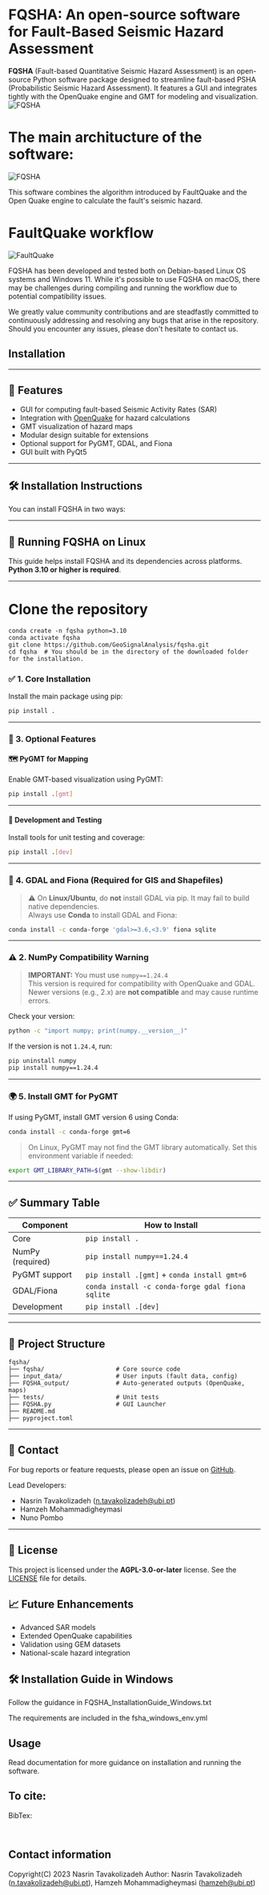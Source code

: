 #  FQSHA: An open-source software for Fault-Based Seismic Hazard Assessment
**FQSHA** (Fault-based Quantitative Seismic Hazard Assessment) is an open-source Python software package designed to streamline fault-based PSHA (Probabilistic Seismic Hazard Assessment). It features a GUI and integrates tightly with the OpenQuake engine and GMT for modeling and visualization.
![FQSHA](https://github.com/GeoSignalAnalysis/FQSHA/blob/main/logo-1.png)

# The main architucture of the software:

![FQSHA](https://github.com/GeoSignalAnalysis/FQSHA/blob/main/Software_architecture.png)

This software combines the algorithm introduced by FaultQuake and the Open Quake engine to calculate the fault's seismic hazard.

# FaultQuake workflow

![FaultQuake](https://github.com/GeoSignalAnalysis/FaultQuake/blob/main/FaultQuake_workflow.png)


FQSHA has been developed and tested both on Debian-based Linux OS systems and Windows 11. While it's possible to use FQSHA on macOS, there may be challenges during compiling and running the workflow due to potential compatibility issues.

We greatly value community contributions and are steadfastly committed to continuously addressing and resolving any bugs that arise in the repository. Should you encounter any issues, please don't hesitate to contact us.
## Installation
---

## 🚀 Features

- GUI for computing fault-based Seismic Activity Rates (SAR)
- Integration with [OpenQuake](https://github.com/gem/oq-engine) for hazard calculations
- GMT visualization of hazard maps
- Modular design suitable for extensions
- Optional support for PyGMT, GDAL, and Fiona
- GUI built with PyQt5
---

## 🛠 Installation Instructions

You can install FQSHA in two ways:

---

## 🚀 Running  FQSHA on Linux

This guide helps install FQSHA and its dependencies across platforms. **Python 3.10 or higher is required**.

---

# Clone the repository
```
conda create -n fqsha python=3.10
conda activate fqsha
git clone https://github.com/GeoSignalAnalysis/fqsha.git
cd fqsha  # You should be in the directory of the downloaded folder for the installation.
```

### ✅ 1. Core Installation

Install the main package using pip:

```bash
pip install .
```

---


### 🔁 3. Optional Features

#### 🗺️ PyGMT for Mapping

Enable GMT-based visualization using PyGMT:

```bash
pip install .[gmt]
```

---

#### 🧪 Development and Testing

Install tools for unit testing and coverage:

```bash
pip install .[dev]
```

---

### 🧭 4. GDAL and Fiona (Required for GIS and Shapefiles)

> ⚠️ On **Linux/Ubuntu**, do **not** install GDAL via pip. It may fail to build native dependencies.  
> Always use **Conda** to install GDAL and Fiona:

```bash
conda install -c conda-forge 'gdal>=3.6,<3.9' fiona sqlite
```

---

### ⚠️ 2. NumPy Compatibility Warning

> **IMPORTANT:** You must use `numpy==1.24.4`  
> This version is required for compatibility with OpenQuake and GDAL.  
> Newer versions (e.g., 2.x) are **not compatible** and may cause runtime errors.

Check your version:

```bash
python -c "import numpy; print(numpy.__version__)"
```

If the version is not `1.24.4`, run:

```bash
pip uninstall numpy
pip install numpy==1.24.4
```
---

### 🌍 5. Install GMT for PyGMT

If using PyGMT, install GMT version 6 using Conda:

```bash
conda install -c conda-forge gmt=6
```

> On Linux, PyGMT may not find the GMT library automatically. Set this environment variable if needed:

```bash
export GMT_LIBRARY_PATH=$(gmt --show-libdir)
```

---

## ✅ Summary Table

| Component        | How to Install                                      |
|------------------|-----------------------------------------------------|
| Core             | `pip install .`                                     |
| NumPy (required) | `pip install numpy==1.24.4`                         |
| PyGMT support    | `pip install .[gmt]` + `conda install gmt=6`        |
| GDAL/Fiona       | `conda install -c conda-forge gdal fiona sqlite`    |
| Development      | `pip install .[dev]`                                |

---

## 📂 Project Structure

```
fqsha/
├── fqsha/                    # Core source code
├── input_data/               # User inputs (fault data, config)
├── FQSHA_output/             # Auto-generated outputs (OpenQuake, maps)
├── tests/                    # Unit tests
├── FQSHA.py                  # GUI Launcher
├── README.md
├── pyproject.toml
```

---

## 📧 Contact

For bug reports or feature requests, please open an issue on [GitHub](https://github.com/GeoSignalAnalysis/fqsha).

Lead Developers:
- Nasrin Tavakolizadeh (n.tavakolizadeh@ubi.pt)
- Hamzeh Mohammadigheymasi
- Nuno Pombo

---

## 📜 License

This project is licensed under the **AGPL-3.0-or-later** license. See the [LICENSE](./LICENSE) file for details.


## 📈 Future Enhancements

- Advanced SAR models
- Extended OpenQuake capabilities
- Validation using GEM datasets
- National-scale hazard integration


## 🛠️ Installation Guide in Windows
Follow the guidance in FQSHA_InstallationGuide_Windows.txt

The requirements are included in the fsha_windows_env.yml



## Usage 

Read documentation for more guidance on installation and running the software.


## To cite: 


BibTex:
```


```


## Contact information 
Copyright(C) 2023 Nasrin Tavakolizadeh 
Author: Nasrin Tavakolizadeh (n.tavakolizadeh@ubi.pt), Hamzeh Mohammadigheymasi (hamzeh@ubi.pt)


